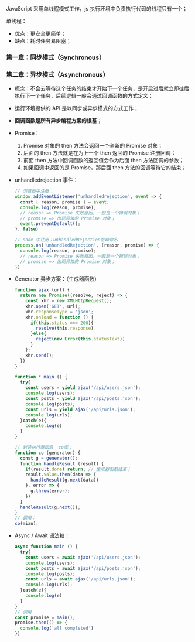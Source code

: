 JavaScript 采用单线程模式工作，js 执行环境中负责执行代码的线程只有一个；

单线程：

- 优点：更安全更简单；
- 缺点：耗时任务易阻塞；

### 第一章：同步模式（Synchronous）

### 第二章：异步模式（Asynchronous）

- 概念：不会去等待这个任务的结束才开始下一个任务，是开启过后就立即往后执行下一个任务，后续逻辑一般会通过回调函数的方式定义；

- 运行环境提供的 API 是以同步或异步模式的方式工作；

- **回调函数是所有异步编程方案的根基**；

- Promise：
  
  1. Promise 对象的 then 方法会返回一个全新的 Promise 对象；
  2. 后面的 then 方法就是在为上一个 then 返回的 Promise 注册回调；
  3. 前面 then 方法中回调函数的返回值会作为后面 then 方法回调的参数；
  4. 如果回调中返回的是 Promise，那后面 then 方法的回调等待它的结束；

- unhandledrejection 事件：
  
  ```javascript
  // 浏览器中注册：
  window.addEventListener('unhandledrejection', event => {
    const { reason, promise } = event;
    console.log(reason, promise);
    // reason => Promise 失败原因，一般是一个错误对象；
    // promise => 出现异常的 Promise 对象；
    event.preventDefault();
  }, false)
  
  // node 中注册：unhandledRejection驼峰命名
  process.on('unhandledRejection', (reason, promise) => {
    console.log(reason, promise);
    // reason => Promise 失败原因，一般是一个错误对象；
    // promise => 出现异常的 Promise 对象；
  })
  ```

- Generator 异步方案：（生成器函数）
  
  ```javascript
  function ajax (url) {
    return new Promise((resolve, reject) => {
      const xhr = new XMLHttpRequest();
      xhr.open('GET', url);
      xhr.responseType = 'json';
      xhr.onload = function () {
        if(this.status === 200){
          resolve(this.response)
        }else{
          reject(new Error(this.statusText))
        }
      };
      xhr.send();
    })
  }
  
  function * main () {
    try{
      const users = yield ajax('/api/users.json');
      console.log(users);
      const posts = yield ajax('/api/posts.json');
      console.log(posts);
      const urls = yield ajax('/api/urls.json');
      console.log(urls);
    }catch(e){
      console.log(e)
    }
  }
  
  // 封装执行器函数  co库；
  function co (generator) {
    const g = generator();
    function handleResult (result) {
      if(result.done) return; // 生成器函数结束；
      result.value.then(data => {
        handleResult(g.next(data))
      }, error => {
        g.throw(error);
      })
    }
    handleResult(g.next());
  }
  // 调用：  
  co(mian);
  ```

- Async / Await 语法糖：
  
  ```javascript
  async function main () {
    try{
      const users = await ajax('/api/users.json');
      console.log(users);
      const posts = await ajax('/api/posts.json');
      console.log(posts);
      const urls = await ajax('/api/urls.json');
      console.log(urls);
    }catch(e){
      console.log(e)
    }
  }
  // 调用
  const promise = main();
  promise.then(() => {
    console.log('all completed')
  })
  ```